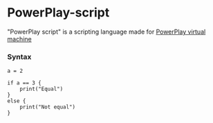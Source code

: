 # PowerPlay-script
"PowerPlay script" is a scripting language made for [PowerPlay virtual machine](https://github.com/PowerPlay-VM/PowerPlay)

### Syntax
```
a = 2

if a == 3 {
    print("Equal")
}
else {
    print("Not equal")
}
```
